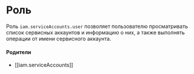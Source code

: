 # Роль

Роль `iam.serviceAccounts.user` позволяет пользователю просматривать список сервисных аккаунтов и информацию о них, а также выполнять операции от имени сервисного аккаунта.


#### Родители

- [[iam.serviceAccounts]]
